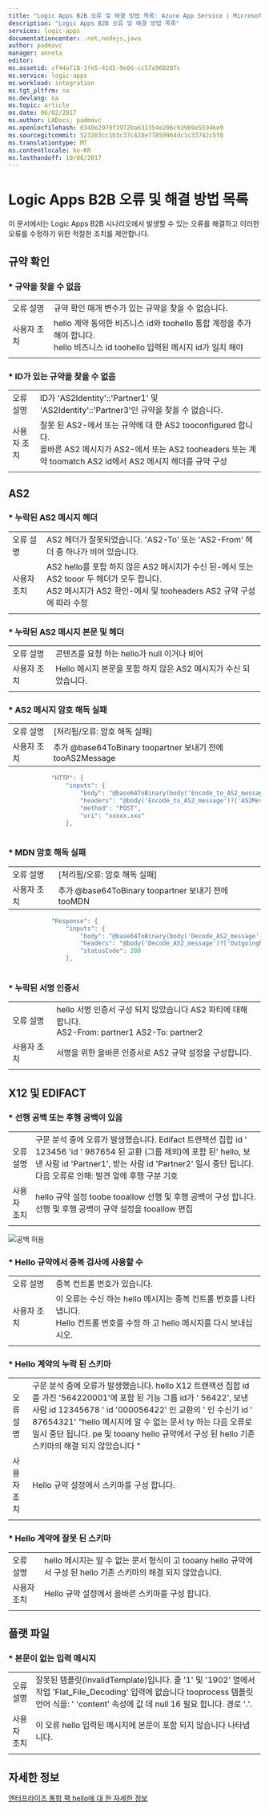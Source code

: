 ```yaml
---
title: "Logic Apps B2B 오류 및 해결 방법 목록: Azure App Service | Microsoft Docs"
description: "Logic Apps B2B 오류 및 해결 방법 목록"
services: logic-apps
documentationcenter: .net,nodejs,java
author: padmavc
manager: anneta
editor: 
ms.assetid: cf44af18-1fe5-41d5-9e06-cc57a968207c
ms.service: logic-apps
ms.workload: integration
ms.tgt_pltfrm: na
ms.devlang: na
ms.topic: article
ms.date: 06/02/2017
ms.author: LADocs; padmavc
ms.openlocfilehash: 0340e2979f1972ba631354e206c93969e55946e9
ms.sourcegitcommit: 523283cc1b3c37c428e77850964dc1c33742c5f0
ms.translationtype: MT
ms.contentlocale: ko-KR
ms.lasthandoff: 10/06/2017
---
```

# <a name="logic-apps-b2b-list-of-errors-and-solutions"></a>Logic Apps B2B 오류 및 해결 방법 목록  
이 문서에서는 Logic Apps B2B 시나리오에서 발생할 수 있는 오류를 해결하고 이러한 오류를 수정하기 위한 적절한 조치를 제안합니다.


## <a name="agreement-resolution"></a>규약 확인

### <a name="no-agreement-found"></a>* 규약을 찾을 수 없음 

|   |   |  
|---|---|
| 오류 설명 | 규약 확인 매개 변수가 있는 규약을 찾을 수 없습니다.|    
| 사용자 조치 | hello 계약 동의한 비즈니스 id와 toohello 통합 계정을 추가 해야 합니다.</br> hello 비즈니스 id toohello 입력된 메시지 id가 일치 해야|  
|   |   |

### <a name="-no-agreement-found-with-identities"></a>* ID가 있는 규약을 찾을 수 없음

|   |   | 
|---|---|
| 오류 설명 | ID가 'AS2Identity'::'Partner1' 및 'AS2Identity'::'Partner3'인 규약을 찾을 수 없습니다.| 
| 사용자 조치 | 잘못 된 AS2-에서 또는 규약에 대 한 AS2 tooconfigured 합니다. </br> 올바른 AS2 메시지가 AS2-에서 또는 AS2 tooheaders 또는 계약 toomatch AS2 id에서 AS2 메시지 헤더를 규약 구성 |
|   |   |     

## <a name="as2"></a>AS2

### <a name="-missing-as2-message-headers"></a>* 누락된 AS2 메시지 헤더  

|   |   |  
|---|---|
| 오류 설명| AS2 헤더가 잘못되었습니다. 'AS2-To' 또는 'AS2-From' 헤더 중 하나가 비어 있습니다.| 
| 사용자 조치 | AS2 hello를 포함 하지 않은 AS2 메시지가 수신 된-에서 또는 AS2 tooor 두 헤더가 모두 합니다. </br> AS2 메시지가 AS2 확인-에서 및 tooheaders AS2 규약 구성에 따라 수정 |
|  |  | 


### <a name="-missing-as2-message-body-and-headers"></a>* 누락된 AS2 메시지 본문 및 헤더    

|   |   |  
|---|---|
| 오류 설명| 콘텐츠를 요청 하는 hello가 null 이거나 비어 | 
| 사용자 조치 | Hello 메시지 본문을 포함 하지 않은 AS2 메시지가 수신 되었습니다. |
|  |  | 

### <a name="-as2-message-decryption-failure"></a>* AS2 메시지 암호 해독 실패

|   |   | 
|---|---|
| 오류 설명 |  [처리됨/오류: 암호 해독 실패] | 
| 사용자 조치 | 추가 @base64ToBinary toopartner 보내기 전에 tooAS2Message 
```java
            "HTTP": {
                "inputs": {
                    "body": "@base64ToBinary(body('Encode_to_AS2_message')?['AS2Message']?['Content'])",
                    "headers": "@body('Encode_to_AS2_message')?['AS2Message']?['OutboundHeaders']",
                    "method": "POST",
                    "uri": "xxxxx.xxx"
                },
                
``` 

### <a name="-mdn-decryption-failure"></a>* MDN 암호 해독 실패

|   |   | 
|---|---|
| 오류 설명 |  [처리됨/오류: 암호 해독 실패] | 
| 사용자 조치 | 추가 @base64ToBinary toopartner 보내기 전에 tooMDN 
```java
            "Response": {
                "inputs": {
                    "body": "@base64ToBinary(body('Decode_AS2_message')?['OutgoingMDN']?['Content'])",
                    "headers": "@body('Decode_AS2_message')?['OutgoingMDN']?['OutboundHeaders']",
                    "statusCode": 200
                },
                
``` 

### <a name="-missing-signing-certificate"></a>* 누락된 서명 인증서

|   |   |  
|---|---|
| 오류 설명| hello 서명 인증서 구성 되지 않았습니다 AS2 파티에 대해 합니다. </br> AS2-From: partner1 AS2-To: partner2 | 
| 사용자 조치 | 서명을 위한 올바른 인증서로 AS2 규약 설정을 구성합니다. |
|  |  | 

## <a name="x12-and-edifact"></a>X12 및 EDIFACT

### <a name="-leading-or-trailing-space-found"></a>* 선행 공백 또는 후행 공백이 있음    
    
|   |   | 
|---|---|
| 오류 설명 | 구문 분석 중에 오류가 발생했습니다. Edifact 트랜잭션 집합 id ' 123456 'id ' 987654 된 교환 (그룹 제외)에 포함 된' hello, 보낸 사람 id 'Partner1', 받는 사람 id 'Partner2' 일시 중단 됩니다. 다음 오류로 인해: 발견 앞에 후행 구분 기호 |
| 사용자 조치 | hello 규약 설정 toobe tooallow 선행 및 후행 공백이 구성 합니다. </br> 선행 및 후행 공백이 규약 설정을 tooallow 편집 |
|   |   |

![공백 허용](./media/logic-apps-enterprise-integration-b2b-list-errors-solutions/leadingandtrailing.png)

### <a name="-duplicate-check-has-enabled-in-hello-agreement"></a>* Hello 규약에서 중복 검사에 사용할 수

|   |   | 
|---|---| 
| 오류 설명 | 중복 컨트롤 번호가 있습니다. |
| 사용자 조치 | 이 오류는 수신 하는 hello 메시지는 중복 컨트롤 번호를 나타냅니다. </br> Hello 컨트롤 번호를 수정 하 고 hello 메시지를 다시 보내십시오. |
|   |   |

### <a name="-missing-schema-in-hello-agreement"></a>* Hello 계약의 누락 된 스키마

|   |   | 
|---|---| 
| 오류 설명 | 구문 분석 중에 오류가 발생했습니다. hello X12 트랜잭션 집합 id를 가진 '564220001'에 포함 된 기능 그룹 id가 ' 56422', 보낸 사람 id 12345678 ' id '000056422' 인 교환의 ' 인 수신기 id ' 87654321' "hello 메시지에 알 수 없는 문서 ty 하는 다음 오류로 일시 중단 됩니다. pe 및 tooany hello 규약에서 구성 된 hello 기존 스키마의 해결 되지 않았습니다 " |
| 사용자 조치 | Hello 규약 설정에서 스키마를 구성 합니다.  |
|   |   |

### <a name="-incorrect-schema-in-hello-agreement"></a>* Hello 계약에 잘못 된 스키마

|   |   | 
|---|---| 
| 오류 설명 | hello 메시지는 알 수 없는 문서 형식이 고 tooany hello 규약에서 구성 된 hello 기존 스키마의 해결 되지 않았습니다. |
| 사용자 조치 | Hello 규약 설정에서 올바른 스키마를 구성 합니다.  |
|   |   |

## <a name="flat-file"></a>플랫 파일

### <a name="-input-message-with-no-body"></a>* 본문이 없는 입력 메시지

|   |   | 
|---|---|
| 오류 설명 | 잘못된 템플릿(InvalidTemplate)입니다. 줄 '1' 및 '1902' 열에서 작업 'Flat_File_Decoding' 입력에 없습니다 tooprocess 템플릿 언어 식을: ' 'content' 속성에 값 데 null 16 필요 합니다. 경로 '.'. |
| 사용자 조치 | 이 오류 hello 입력된 메시지에 본문이 포함 되지 않습니다 나타냅니다. |
|   |   | 

## <a name="learn-more"></a>자세한 정보
[엔터프라이즈 통합 팩 hello에 대 한 자세한 정보](logic-apps-enterprise-integration-overview.md)
